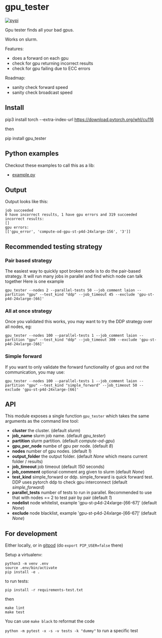 # gpu_tester
[![pypi](https://img.shields.io/pypi/v/gpu_tester.svg)](https://pypi.python.org/pypi/gpu_tester)

Gpu tester finds all your bad gpus.

Works on slurm.

Features:
* does a forward on each gpu
* check for gpu returning incorrect results
* check for gpu failing due to ECC errors

Roadmap:
* sanity check forward speed
* sanity check broadcast speed

## Install

pip3 install torch --extra-index-url https://download.pytorch.org/whl/cu116

then 

pip install gpu_tester

## Python examples

Checkout these examples to call this as a lib:
* [example.py](examples/example.py)

## Output

Output looks like this:

```
job succeeded
0 have incorrect results, 1 have gpu errors and 319 succeeded
incorrect results:
[]
gpu errors:
[['gpu_error', 'compute-od-gpu-st-p4d-24xlarge-156', '3']]
```

## Recommended testing strategy

### Pair based strategy

The easiest way to quickly spot broken node is to do the pair-based strategy.
It will run many jobs in parallel and find which node can talk together
Here is one example
```
gpu_tester --nodes 2 --parallel-tests 50 --job_comment laion --partition "gpu" --test_kind "ddp" --job_timeout 45 --exclude 'gpu-st-p4d-24xlarge-[66]'
```

### All at once strategy

Once you validated this works, you may want to try the DDP strategy over all nodes, eg:
```
gpu_tester --nodes 100 --parallel-tests 1 --job_comment laion --partition "gpu" --test_kind "ddp" --job_timeout 300 --exclude 'gpu-st-p4d-24xlarge-[66]'
```

### Simple forward

If you want to only validate the forward functionality of gpus and not the communication, you may use:

```
gpu_tester --nodes 100 --parallel-tests 1 --job_comment laion --partition "gpu" --test_kind "simple_forward" --job_timeout 50 --exclude 'gpu-st-p4d-24xlarge-[66]'
```


## API

This module exposes a single function `gpu_tester` which takes the same arguments as the command line tool:

* **cluster** the cluster. (default *slurm*)
* **job_name** slurm job name. (default *gpu_tester*)
* **partition** slurm partition. (default *compute-od-gpu*)
* **gpu_per_node** numbe of gpu per node. (default *8*)
* **nodes** number of gpu nodes. (default *1*)
* **output_folder** the output folder. (default *None* which means current folder / results)
* **job_timeout** job timeout (default *150* seconds)
* **job_comment** optional comment arg given to slurm (default *None*)
* **test_kind** simple_forward or ddp. simple_forward is quick forward test. DDP uses pytorch ddp to check gpu interconnect (default *simple_forward*)
* **parallel_tests** number of tests to run in parallel. Recommended to use that with nodes == 2 to test pair by pair (default *1*)
* **nodelist** node whitelist, example 'gpu-st-p4d-24xlarge-[66-67]' (default *None*)
* **exclude** node blacklist, example 'gpu-st-p4d-24xlarge-[66-67]' (default *None*)

## For development

Either locally, or in [gitpod](https://gitpod.io/#https://github.com/rom1504/gpu_tester) (do `export PIP_USER=false` there)

Setup a virtualenv:

```
python3 -m venv .env
source .env/bin/activate
pip install -e .
```

to run tests:
```
pip install -r requirements-test.txt
```
then 
```
make lint
make test
```

You can use `make black` to reformat the code

`python -m pytest -x -s -v tests -k "dummy"` to run a specific test
